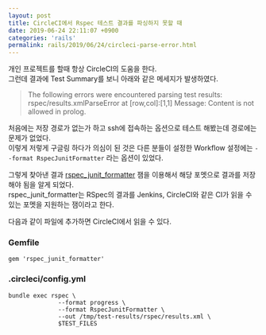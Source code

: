 ```yaml
---
layout: post
title: CircleCI에서 Rspec 테스트 결과를 파싱하지 못할 때
date: 2019-06-24 22:11:07 +0900
categories: 'rails'
permalink: rails/2019/06/24/circleci-parse-error.html
---
```


개인 프로젝트를 할때 항상 CircleCI의 도움을 한다.<br/>
그런데 결과에 Test Summary를 보니 아래와 같은 메세지가 발생하였다.

> The following errors were encountered parsing test results:<br/>
> rspec/results.xmlParseError at [row,col]:[1,1] Message: Content is not allowed in prolog.

처음에는 저장 경로가 없는가 하고 ssh에 접속하는 옵션으로 테스트 해봤는데 경로에는 문제가 없었다.<br/>
이렇게 저렇게 구글링 하다가 의심이 된 것은 다른 분들이 설정한 Workflow 설정에는 `--format RspecJunitFormatter` 라는 옵션이 있었다.

그렇게 찾아낸 결과 [rspec_junit_formatter](https://github.com/sj26/rspec_junit_formatter) 잼을 이용해서 해당 포멧으로 결과를 저장해야 됨을 알게 되었다.<br/>
rspec_junit_formatter는 RSpec의 결과를 Jenkins, CircleCI와 같은 CI가 읽을 수 있는 포멧을 지원하는 잼이라고 한다.

다음과 같이 파일에 추가하면 CircleCI에서 읽을 수 있다.

### Gemfile

```
gem 'rspec_junit_formatter'
```

### .circleci/config.yml

```
bundle exec rspec \
              --format progress \
              --format RspecJunitFormatter \
              --out /tmp/test-results/rspec/results.xml \
              $TEST_FILES
```